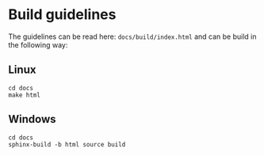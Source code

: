 # Build guidelines


The guidelines can be read here: `docs/build/index.html` and can be build in the following way:

## Linux

```
cd docs
make html
```

## Windows

```
cd docs
sphinx-build -b html source build
```
